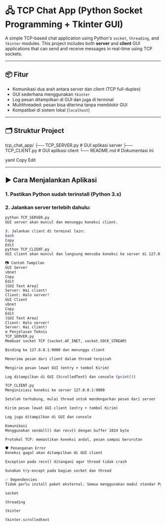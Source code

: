 # 🖧 TCP Chat App (Python Socket Programming + Tkinter GUI)

A simple TCP-based chat application using Python's `socket`, `threading`, and `tkinter` modules. This project includes both **server** and **client** GUI applications that can send and receive messages in real-time using TCP sockets.

---

## 📦 Fitur

- Komunikasi dua arah antara server dan client (TCP full-duplex)
- GUI sederhana menggunakan `tkinter`
- Log pesan ditampilkan di GUI dan juga di terminal
- Multithreaded: pesan bisa diterima tanpa memblokir GUI
- Kompatibel di sistem lokal (`localhost`)

---

## 🗂️ Struktur Project

tcp_chat_app/
├── TCP_SERVER.py # GUI aplikasi server
├── TCP_CLIENT.py # GUI aplikasi client
└── README.md # Dokumentasi ini

yaml
Copy
Edit

---

## ▶️ Cara Menjalankan Aplikasi

### 1. Pastikan Python sudah terinstall (Python 3.x)

### 2. Jalankan server terlebih dahulu:

```bash
python TCP_SERVER.py
GUI server akan muncul dan menunggu koneksi client.

3. Jalankan client di terminal lain:
bash
Copy
Edit
python TCP_CLIENT.py
GUI client akan muncul dan langsung mencoba koneksi ke server di 127.0.0.1:9000.

📷 Contoh Tampilan
GUI Server
vbnet
Copy
Edit
[GUI Text Area]
Server: Hai client!
Client: Halo server!
GUI Client
vbnet
Copy
Edit
[GUI Text Area]
Client: Halo server!
Server: Hai client!
⚙️ Penjelasan Teknis
TCP_SERVER.py
Membuat socket TCP (socket.AF_INET, socket.SOCK_STREAM)

Binding ke 127.0.0.1:9000 dan menunggu client

Menerima pesan dari client dalam thread terpisah

Mengirim pesan lewat GUI (entry + tombol Kirim)

Log ditampilkan di GUI (ScrolledText) dan console (print())

TCP_CLIENT.py
Menginisiasi koneksi ke server 127.0.0.1:9000

Setelah terhubung, mulai thread untuk mendengarkan pesan dari server

Kirim pesan lewat GUI client (entry + tombol Kirim)

Log juga ditampilkan di GUI dan console

Komunikasi
Menggunakan sendall() dan recv() dengan buffer 1024 byte

Protokol TCP: memastikan koneksi andal, pesan sampai berurutan

🛡️ Penanganan Error
Koneksi gagal akan ditampilkan di GUI client

Exception pada recv() ditangani agar thread tidak crash

Gunakan try-except pada bagian socket dan thread

✅ Dependencies
Tidak perlu install paket eksternal. Semua menggunakan modul standar Python:

socket

threading

tkinter

tkinter.scrolledtext